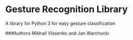 # Gesture Recognition Library

A library for Python 3 for easy gesture classification

###Authors
Mikhail Vlasenko and Jan Warchocki